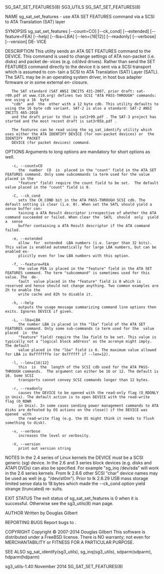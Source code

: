SG_SAT_SET_FEATURES(8)							   SG3_UTILS							SG_SAT_SET_FEATURES(8)

NAME
       sg_sat_set_features - use ATA SET FEATURES command via a SCSI to ATA Translation (SAT) layer

SYNOPSIS
       sg_sat_set_features [--count=CO] [--ck_cond] [--extended] [--feature=FEA] [--help] [--lba=LBA] [--len={16|12}] [--readonly] [--verbose] [--version] DE‐
       VICE

DESCRIPTION
       This  utility  sends  an ATA SET FEATURES command to the DEVICE.	 This command is used to change settings of ATA non-packet (i.e. disks) and packet de‐
       vices (e.g. cd/dvd drives). Rather than send the SET FEATURES command directly to the device it is sent via a SCSI transport which is assumed  to  con‐
       tain  a SCSI to ATA Translation (SAT) Layer (SATL). The SATL may be in an operating system driver, in host bus adapter firmware or in some external en‐
       closure.

       The SAT standard (SAT ANSI INCITS 431-2007, prior draft: sat-r09.pdf at www.t10.org) defines two SCSI "ATA PASS-THROUGH" commands: one using a 16  byte
       "cdb"  and  the	other with a 12 byte cdb. This utility defaults to using the 16 byte cdb variant. SAT-2 is also a standard: SAT-2 ANSI INCITS 465-2010
       and the draft prior to that is sat2r09.pdf . The SAT-3 project has started and the most recent draft is sat3r05b.pdf .

       The features can be read using the sg_sat_identify utility which uses either the ATA IDENTIFY DEVICE (for non-packet devices) or	 the  IDENTIFY	PACKET
       DEVICE (for packet devices) command.

OPTIONS
       Arguments to long options are mandatory for short options as well.

       -c, --count=CO
	      the  number  CO  is  placed in the "count" field in the ATA SET FEATURES command. Only some subcommands (a term used for the value placed in the
	      "feature" field) require the count field to be set.  The default value placed in the "count" field is 0.

       -C, --ck_cond
	      sets the CK_COND bit in the ATA PASS-THROUGH SCSI cdb. The default setting is clear (i.e. 0). When set the SATL should yield a sense buffer con‐
	      taining a ATA Result descriptor irrespective of whether the ATA command succeeded or failed. When clear the  SATL	 should	 only  yield  a	 sense
	      buffer containing a ATA Result descriptor if the ATA command failed.

       -e, --extended
	      allow  for  extended  LBA numbers (i.e. larger than 32 bits).  This value is enabled automatically for large LBA numbers, but can be enabled ex‐
	      plicitly even for low LBA numbers with this option.

       -f, --feature=FEA
	      the value FEA is placed in the "feature" field in the ATA SET FEATURES command. The term "subcommand" is sometimes used for this value. The  de‐
	      fault  value placed in the "feature" field is 0 which is reserved and hence should not change anything. Two common examples are 2h to enable the
	      write cache and 82h to disable it.

       -h, --help
	      outputs the usage message summarizing command line options then exits. Ignores DEVICE if given.

       -L, --lba=LBA
	      the number LBA is placed in the "lba" field of the ATA SET FEATURES command. Only some sub-commands (a term used for the	value  placed  in  the
	      "feature" field) require the lba field to be set. This value is typically not a "logical block address" as the acronym might imply.  The default
	      value placed in the "lba" field is 0. The maximum value allowed for LBA is 0xfffffffe (or 0xffffff if --len=12).

       -l, --len={16|12}
	      this  is	the  length of the SCSI cdb used for the ATA PASS-THROUGH commands.  The argument can either be 16 or 12. The default is 16. Some SCSI
	      transports cannot convey SCSI commands longer than 12 bytes.

       -r, --readonly
	      causes the DEVICE to be opened with the read-only flag (O_RDONLY in Unix). The default action is to open DEVICE with the read-write flag (O_RDWR
	      in Unix). In some cases sending power management commands to ATA disks are defeated by OS actions on the close() if the DEVICE was  opened  with
	      the read-write flag (e.g. the OS might think it needs to flush something to disk).

       -v, --verbose
	      increases the level or verbosity.

       -V, --version
	      print out version string

NOTES
       In the 2.4 series of Linux kernels the DEVICE must be a SCSI generic (sg) device. In the 2.6 and 3 series block devices (e.g. disks and ATAPI DVDs) can
       also  be specified. For example "sg_inq /dev/sda" will work in the 2.6 series kernels. From lk 2.6.6 other SCSI "char" device names may be used as well
       (e.g. "/dev/st0m"). Prior to lk 2.6.29 USB mass storage limited sense data to 18 bytes which made the --ck_cond option yield  strange  (truncated)  re‐
       sults.

EXIT STATUS
       The exit status of sg_sat_set_features is 0 when it is successful. Otherwise see the sg3_utils(8) man page.

AUTHOR
       Written by Douglas Gilbert

REPORTING BUGS
       Report bugs to <dgilbert at interlog dot com>.

COPYRIGHT
       Copyright © 2007-2014 Douglas Gilbert
       This software is distributed under a FreeBSD license. There is NO warranty; not even for MERCHANTABILITY or FITNESS FOR A PARTICULAR PURPOSE.

SEE ALSO
       sg_sat_identify(sg3_utils), sg_inq(sg3_utils), sdparm(sdparm), hdparm(hdparm)

sg3_utils-1.40								 November 2014							SG_SAT_SET_FEATURES(8)

